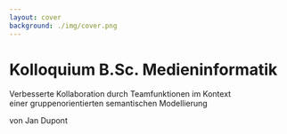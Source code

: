 ```yaml
---
layout: cover
background: ./img/cover.png
---
```


# Kolloquium B.Sc. Medieninformatik

Verbesserte Kollaboration durch Teamfunktionen im Kontext  
einer gruppenorientierten semantischen Modellierung

von Jan Dupont

<DalleDisclaimer position="right" />
